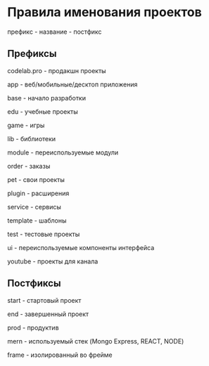 # Правила именования проектов

префикс - название - постфикс

## Префиксы

codelab.pro - продакшн проекты

app - веб/мобильные/десктоп приложения

base - начало разработки

edu - учебные проекты

game - игры

lib - библиотеки

module - переиспользуемые модули

order - заказы

pet - свои проекты

plugin - расширения

service - сервисы

template - шаблоны

test - тестовые проекты

ui - переиспользуемые компоненты интерфейса

youtube - проекты для канала

## Постфиксы

start - стартовый проект

end - завершенный проект

prod - продуктив

mern - используемый стек (Mongo Express, REACT, NODE)

frame - изолированный во фрейме
